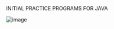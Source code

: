 INITIAL PRACTICE PROGRAMS FOR JAVA


![image](https://github.com/user-attachments/assets/42b88782-de44-45d0-9b5f-970ae4999514)

